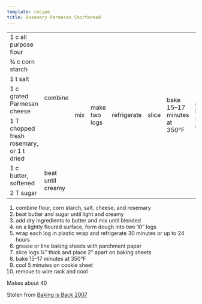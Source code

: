 ```yaml
---
template: recipe
title: Rosemary Parmesan Shortbread
---
```

<table>
  <tr>
    <td>1 c all purpose flour</td>
    <td rowspan="5">combine</td>
    <td rowspan="7">mix</td>
    <td rowspan="7">make two logs</td>
    <td rowspan="7">refrigerate</td>
    <td rowspan="7">slice</td>
    <td rowspan="7">bake 15&ndash;17 minutes at 350&deg;F</td>
    <td rowspan="7">cool on baking sheet 5 minutes</td>
    <td rowspan="7">cool on wire rack</td>
  </tr>
  <tr>
    <td>&#190; c corn starch</td>
  </tr>
  <tr>
    <td>1 t salt</td>
  </tr>
  <tr>
    <td>1 c grated Parmesan cheese</td>
  </tr>
  <tr>
    <td>1 T chopped fresh rosemary, or 1 t dried</td>
  </tr>
  <tr>
    <td>1 c butter, softened</td>
    <td rowspan="2">beat until creamy</td>
  </tr>
  <tr>
    <td>2 T sugar</td>
  </tr>
</table>

<ol>
  <li>combine flour, corn starch, salt, cheese, and rosemary</td>
  <li>beat butter and sugar until light and creamy</li>
  <li>add dry ingredients to butter and mix until blended</li>
  <li>on a lightly floured surface, form dough into two 10&Prime; logs</li>
  <li>wrap each log in plastic wrap and refrigerate 30 minutes or up to
    24 hours</li>
  <li>grease or line baking sheets with parchment paper</li>
  <li>slice logs &#188;&Prime; thick and place 2&Prime; apart on baking sheets</li>
  <li>bake 15&ndash;17 minutes at 350&deg;F</li>
  <li>cool 5 minutes on cookie sheet</li>
  <li>remove to wire rack and cool</li>
</ol>

<p>Makes about 40</p>
<p class="confession">Stolen from <a href="http://www.robinhood.ca/feature/bib.2007.default.asp">Baking is Back
    2007</a></p>